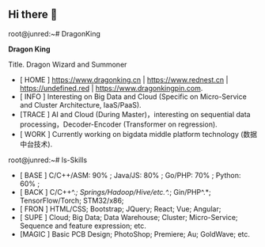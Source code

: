 ## Hi there 👋

<!--
**DragonKingpin/DragonKingpin** is a ✨ _special_ ✨ repository because its `README.md` (this file) appears on your GitHub profile.

Here are some ideas to get you started:

- 🔭 I’m currently working on ...
- 🌱 I’m currently learning ...
- 👯 I’m looking to collaborate on ...
- 🤔 I’m looking for help with ...
- 💬 Ask me about ...
- 📫 How to reach me: ...
- 😄 Pronouns: ...
- ⚡ Fun fact: ...
-->

root@junred:~# DragonKing

<p stlyle="color:red"><strong>Dragon King</strong></p>
<p>Title. Dragon Wizard and Summoner</p>

- [ HOME ] https://www.dragonking.cn | https://www.rednest.cn | https://undefined.red | https://www.dragonkingpin.com.
- [ INFO ] Interesting on Big Data and Cloud (Specific on Micro-Service and Cluster Architecture, IaaS/PaaS).
- [TRACE ] AI and Cloud (During Master)，interesting on sequential data processing，Decoder-Encoder (Transformer on regression).
- [ WORK ] Currently working on bigdata middle platform technology (数据中台技术).

root@junred:~# ls-Skills

- [ BASE ] C/C++/ASM: 90%  ;  Java/JS: 80%  ;  Go/PHP: 70%  ;  Python: 60%  ; 
- [ BACK ] C/C++^.*; Springs/Hadoop/Hive/etc.^.*; Gin/PHP^.*; TensorFlow/Torch; STM32/x86;
- [ FRON ] HTML/CSS; Bootstrap; JQuery; React; Vue; Angular;
- [ SUPE ] Cloud; Big Data; Data Warehouse; Cluster; Micro-Service; Sequence and feature expression; etc.
- [MAGIC ] Basic PCB Design; PhotoShop; Premiere; Au; GoldWave; etc.

